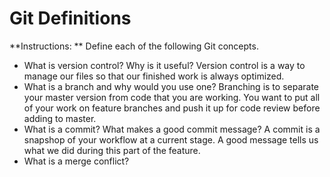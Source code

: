 # Git Definitions

**Instructions: ** Define each of the following Git concepts.

* What is version control?  Why is it useful?
  Version control is a way to manage our files so that our finished work is always optimized.
* What is a branch and why would you use one?
  Branching is to separate your master version from code that you are working.  You want to put all of your work on feature branches and push it up for code review before adding to master.
* What is a commit? What makes a good commit message?
  A commit is a snapshop of your workflow at a current stage.  A good message tells us what we did during this part of the feature.
* What is a merge conflict?
